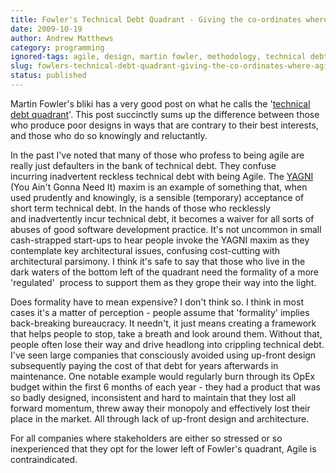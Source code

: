 ```yaml
---
title: Fowler's Technical Debt Quadrant - Giving the co-ordinates where Agile is contraindicated.
date: 2009-10-19
author: Andrew Matthews
category: programming
ignored-tags: agile, design, martin fowler, methodology, technical debt
slug: fowlers-technical-debt-quadrant-giving-the-co-ordinates-where-agile-is-contraindicated
status: published
---
```


Martin Fowler's bliki has a very good post on what he calls the '[technical debt quadrant](http://martinfowler.com/bliki/TechnicalDebtQuadrant.html)'. This post succinctly sums up the difference between those who produce poor designs in ways that are contrary to their best interests, and those who do so knowingly and reluctantly.

In the past I've noted that many of those who profess to being agile are really just defaulters in the bank of technical debt. They confuse incurring inadvertent reckless technical debt with being Agile. The [YAGNI](http://en.wikipedia.org/wiki/YAGNI) (You Ain't Gonna Need It) maxim is an example of something that, when used prudently and knowingly, is a sensible (temporary) acceptance of short term technical debt. In the hands of those who recklessly and inadvertently incur technical debt, it becomes a waiver for all sorts of abuses of good software development practice. It's not uncommon in small cash-strapped start-ups to hear people invoke the YAGNI maxim as they contemplate key architectural issues, confusing cost-cutting with architectural parsimony. I think it's safe to say that those who live in the dark waters of the bottom left of the quadrant need the formality of a more 'regulated'  process to support them as they grope their way into the light.

Does formality have to mean expensive? I don't think so. I think in most cases it's a matter of perception - people assume that 'formality' implies back-breaking bureaucracy. It needn't, it just means creating a framework that helps people to stop, take a breath and look around them. Without that, people often lose their way and drive headlong into crippling technical debt. I've seen large companies that consciously avoided using up-front design subsequently paying the cost of that debt for years afterwards in maintenance. One notable example would regularly burn through its OpEx budget within the first 6 months of each year - they had a product that was so badly designed, inconsistent and hard to maintain that they lost all forward momentum, threw away their monopoly and effectively lost their place in the market. All through lack of up-front design and architecture.

For all companies where stakeholders are either so stressed or so inexperienced that they opt for the lower left of Fowler's quadrant, Agile is contraindicated.
